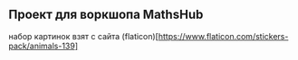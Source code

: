 ## Проект для воркшопа MathsHub

набор картинок взят с сайта (flaticon)[https://www.flaticon.com/stickers-pack/animals-139]
